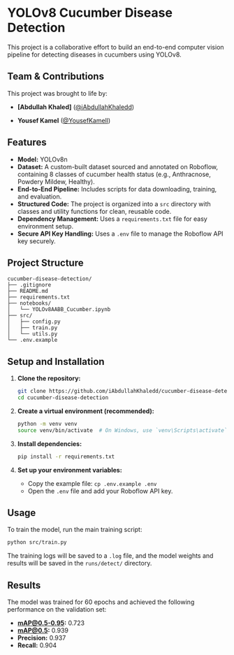 # YOLOv8 Cucumber Disease Detection

This project is a collaborative effort to build an end-to-end computer vision pipeline for detecting diseases in cucumbers using YOLOv8.

## Team & Contributions

This project was brought to life by:

*   **[Abdullah Khaled]** ([@iAbdullahKhaledd](https://github.com/iAbdullahKhaledd))

*   **Yousef Kamel** ([@YousefKamell](https://github.com/YousefKamell))

## Features

-   **Model:** YOLOv8n
-   **Dataset:** A custom-built dataset sourced and annotated on Roboflow, containing 8 classes of cucumber health status (e.g., Anthracnose, Powdery Mildew, Healthy).
-   **End-to-End Pipeline:** Includes scripts for data downloading, training, and evaluation.
-   **Structured Code:** The project is organized into a `src` directory with classes and utility functions for clean, reusable code.
-   **Dependency Management:** Uses a `requirements.txt` file for easy environment setup.
-   **Secure API Key Handling:** Uses a `.env` file to manage the Roboflow API key securely.

## Project Structure

```
cucumber-disease-detection/
├── .gitignore
├── README.md
├── requirements.txt
├── notebooks/
│   └── YOLOv8AABB_Cucumber.ipynb
├── src/
│   ├── config.py
│   ├── train.py
│   └── utils.py
└── .env.example
```

## Setup and Installation

1.  **Clone the repository:**
    ```bash
    git clone https://github.com/iAbdullahKhaledd/cucumber-disease-detection.git
    cd cucumber-disease-detection
    ```

2.  **Create a virtual environment (recommended):**
    ```bash
    python -m venv venv
    source venv/bin/activate  # On Windows, use `venv\Scripts\activate`
    ```

3.  **Install dependencies:**
    ```bash
    pip install -r requirements.txt
    ```

4.  **Set up your environment variables:**
    -   Copy the example file: `cp .env.example .env`
    -   Open the `.env` file and add your Roboflow API key.

## Usage

To train the model, run the main training script:

```bash
python src/train.py
```

The training logs will be saved to a `.log` file, and the model weights and results will be saved in the `runs/detect/` directory.

## Results

The model was trained for 60 epochs and achieved the following performance on the validation set:

-   **mAP@0.5-0.95:** 0.723
-   **mAP@0.5:** 0.939
-   **Precision:** 0.937
-   **Recall:** 0.904